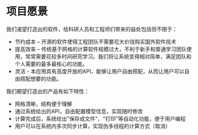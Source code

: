 # 项目愿景

我们渴望打造出的软件，给科研人员和工程师们带来的益处包括但不限于：

* 节约成本 – 开源的软件使得工程团队不需要花大价钱购买国外软件技术
* 提高效率 – 传统基于网格的计算软件规模过大，不利于新手和普通学习团队使用，常常需要花较多时间研究学习。我们将让系统变得相对简单，满足团队和个人需要的最多最核心的功能。
* 灵活 - 本应用具有高度开放的API，能够让用户自由搭配，从而让用户可以自由搭配想要的功能。

我们期望打造出的产品有如下特性：

* 网格清晰，结构便于理解
* 通过系统给出的API，自由配置模型信息，实现随时修改
* 计算完成后，系统给出"保存成文件"、"打印"等自动化功能，便于用户编程
* 用户可以在系统内多次同步计算，实现伪多线程的计算方式（取消）
